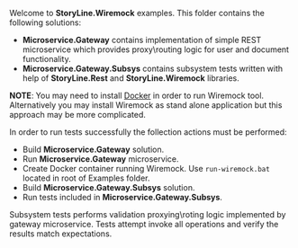 Welcome to **StoryLine.Wiremock** examples. This folder contains the following solutions:
* **Microservice.Gateway** contains implementation of simple REST microservice which provides proxy\routing logic for user and document functionality. 
* **Microservice.Gateway.Subsys** contains subsystem tests written with help of **StoryLine.Rest** and **StoryLine.Wiremock** libraries. 

**NOTE**: You may need to install [Docker](https://www.docker.com/) in order to run Wiremock tool. Alternatively you may install Wiremock as stand alone application but this approach may be more complicated.

In order to run tests successfully the follection actions must be performed:
* Build **Microservice.Gateway** solution.
* Run **Microservice.Gateway** microservice.
* Create Docker container running Wiremock. Use `run-wiremock.bat` located in root of Examples folder.
* Build **Microservice.Gateway.Subsys** solution.
* Run tests included in **Microservice.Gateway.Subsys**.

Subsystem tests performs validation proxying\roting logic implemented by gateway microservice. Tests attempt invoke all operations and verify the results match expectations.